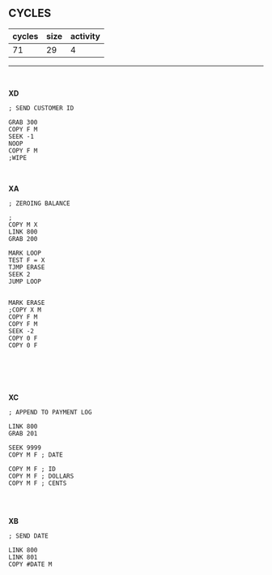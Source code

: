 ## CYCLES

| cycles | size | activity |
| ------ | ---- | -------- |
| 71 | 29 | 4 |
<hr>
<br>

**XD**

```
; SEND CUSTOMER ID

GRAB 300
COPY F M
SEEK -1
NOOP
COPY F M
;WIPE
```

<br>

**XA**

```
; ZEROING BALANCE

;
COPY M X
LINK 800
GRAB 200

MARK LOOP
TEST F = X
TJMP ERASE
SEEK 2
JUMP LOOP


MARK ERASE
;COPY X M
COPY F M
COPY F M
SEEK -2
COPY 0 F
COPY 0 F




```

<br>

**XC**

```
; APPEND TO PAYMENT LOG

LINK 800
GRAB 201

SEEK 9999
COPY M F ; DATE

COPY M F ; ID
COPY M F ; DOLLARS
COPY M F ; CENTS


```

<br>

**XB**

```
; SEND DATE

LINK 800
LINK 801
COPY #DATE M
```
